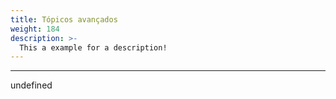 ```yaml
---
title: Tópicos avançados
weight: 184
description: >-
  This a example for a description!
---
```


---

undefined
